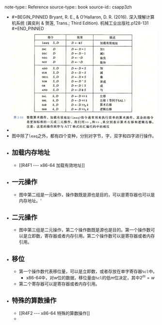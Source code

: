 note-type:: Reference
source-type:: book
source-id:: csapp3zh

- #+BEGIN_PINNED
  Bryant, R. E., & O’Hallaron, D. R. (2016). 深入理解计算机系统 (龚奕利 & 贺莲, Trans.; Third Edition). 机械工业出版社.p128-131
  #+END_PINNED
- ![image.png](../assets/image_1666102378407_0.png)
- 图中除了`leaq`之外，都有四个变种，分别对字节，字，双字和四字进行操作。
- ## 加载内存地址
	- [[R4F1 --- x86-64 加载有效地址]]
- ## 一元操作
	- 图中第二组是一元操作，操作数既是源也是目的，可以是寄存器也可以是内存地址。‘
- ## 二元操作
	- 图中第三组是二元操作，第二个操作数既是源也是目的。第一个操作数可以是立即数，寄存器或者内存引用。第二个操作数可以是寄存器或者内存引用。
- ## 移位
	- 第一个操作数代表移位量，可以是立即数，或者存放在单字寄存器`%cl`中。
		- x86-64中，对$w$位的数据，移位量由`%cl`的低$m$位决定，其中$2^m = w$
	- 第二个寄存器可以是寄存器或者内存引用。
- ## 特殊的算数操作
	- [[R4F2 --- x86-64 特殊的算数操作]]
	-